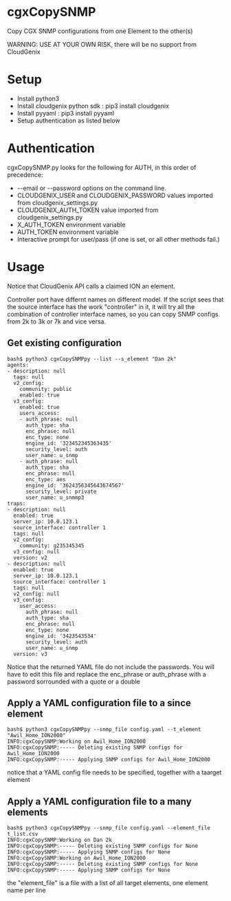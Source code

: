 # cgxCopySNMP
Copy CGX SNMP configurations from one Element to the other(s)

WARNING: USE AT YOUR OWN RISK, there will be no support from CloudGenix

# Setup
* Install python3
* Install cloudgenix python sdk : pip3 install cloudgenix
* Install pyyaml : pip3 install pyyaml
* Setup authentication as listed below

# Authentication
cgxCopySNMP.py looks for the following for AUTH, in this order of precedence:

* --email or --password options on the command line.
* CLOUDGENIX_USER and CLOUDGENIX_PASSWORD values imported from cloudgenix_settings.py
* CLOUDGENIX_AUTH_TOKEN value imported from cloudgenix_settings.py
* X_AUTH_TOKEN environment variable
* AUTH_TOKEN environment variable
* Interactive prompt for user/pass (if one is set, or all other methods fail.)

# Usage

Notice that CloudGenix API calls a claimed ION an element.

Controller port have differnt names on different model. If the script sees that the source interface has the work "controller" in it, it will try all the combination of controller interface names, so you can copy SNMP configs from 2k to 3k or 7k and vice versa.

## Get existing configuration

```
bash$ python3 cgxCopySNMPpy --list --s_element "Dan 2k"
agents:
- description: null
  tags: null
  v2_config:
    community: public
    enabled: true
  v3_config:
    enabled: true
    users_access:
    - auth_phrase: null
      auth_type: sha
      enc_phrase: null
      enc_type: none
      engine_id: '323452345363435'
      security_level: auth
      user_name: u_snmp
    - auth_phrase: null
      auth_type: sha
      enc_phrase: null
      enc_type: aes
      engine_id: '3624356345643674567'
      security_level: private
      user_name: u_snmmp3
traps:
- description: null
  enabled: true
  server_ip: 10.0.123.1
  source_interface: controller 1
  tags: null
  v2_config:
    community: g235345345
  v3_config: null
  version: v2
- description: null
  enabled: true
  server_ip: 10.0.123.1
  source_interface: controller 1
  tags: null
  v2_config: null
  v3_config:
    user_access:
      auth_phrase: null
      auth_type: sha
      enc_phrase: null
      enc_type: none
      engine_id: '3423543534'
      security_level: auth
      user_name: u_snmp
  version: v3
```

Notice that the returned YAML file do not include the passwords. You will have to edit this file and replace the enc_phrase or auth_phrase with a password sorrounded with a quote or a double 

## Apply a YAML configuration file to a since element

```
bash$ python3 cgxCopySNMPpy --snmp_file config.yaml --t_element "Awil_Home_ION2000"
INFO:cgxCopySNMP:Working on Awil_Home_ION2000
INFO:cgxCopySNMP:----- Deleting existing SNMP configs for Awil_Home_ION2000
INFO:cgxCopySNMP:----- Applying SNMP configs for Awil_Home_ION2000
```

notice that a YAML config file needs to be specified, together with a taarget element

## Apply a YAML configuration file to a many elements
```
bash$ python3 cgxCopySNMPpy --snmp_file config.yaml --element_file t_list.csv 
INFO:cgxCopySNMP:Working on Dan 2k
INFO:cgxCopySNMP:----- Deleting existing SNMP configs for None
INFO:cgxCopySNMP:----- Applying SNMP configs for None
INFO:cgxCopySNMP:Working on Awil_Home_ION2000
INFO:cgxCopySNMP:----- Deleting existing SNMP configs for None
INFO:cgxCopySNMP:----- Applying SNMP configs for None
```

the "element_file" is a file with a list of all target elements, one element name per line